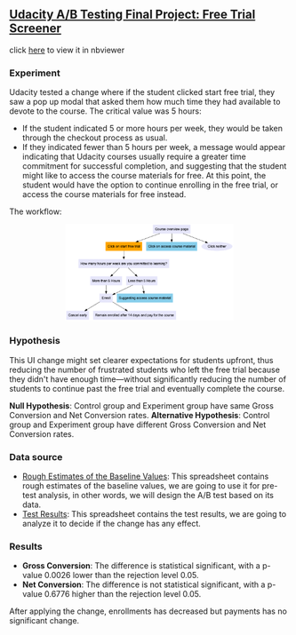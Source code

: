 ## [Udacity A/B Testing Final Project: Free Trial Screener](https://github.com/eeliuqin/data-analysis/blob/main/AB-Testing/Udacity-AB-Testing-Final-Project.ipynb) 
click [here](https://nbviewer.org/github/eeliuqin/data-analysis/blob/main/AB-Testing/Udacity-AB-Testing-Final-Project.ipynb) to view it in nbviewer

### Experiment

Udacity tested a change where if the student clicked start free trial, they saw a pop up modal that asked them how much time they had available to devote to the course. The critical value was 5 hours:

- If the student indicated 5 or more hours per week, they would be taken through the checkout process as usual.
- If they indicated fewer than 5 hours per week, a message would appear indicating that Udacity courses usually require a greater time commitment for successful completion, and suggesting that the student might like to access the course materials for free. At this point, the student would have the option to continue enrolling in the free trial, or access the course materials for free instead.

The workflow:

<div align="center"><img alt="Udacity Modal" src="images/Udacity-AB-Testing-User-Flow.png" width="60%"></div>

### Hypothesis 

This UI change might set clearer expectations for students upfront, thus reducing the number of frustrated students who left the free trial because they didn't have enough time—without significantly reducing the number of students to continue past the free trial and eventually complete the course.

**Null Hypothesis**: Control group and Experiment group have same Gross Conversion and Net Conversion rates.
**Alternative Hypothesis**: Control group and Experiment group have different Gross Conversion and Net Conversion rates.


### Data source
  - [Rough Estimates of the Baseline Values](https://docs.google.com/spreadsheets/d/1MYNUtC47Pg8hdoCjOXaHqF-thheGpUshrFA21BAJnNc/edit#gid=0): This spreadsheet contains rough estimates of the baseline values, we are going to use it for pre-test analysis, in other words, we will design the A/B test based on its data.
  - [Test Results](https://docs.google.com/spreadsheets/d/1Mu5u9GrybDdska-ljPXyBjTpdZIUev_6i7t4LRDfXM8/edit#gid=0): This spreadsheet contains the test results, we are going to analyze it to decide if the change has any effect.

### Results
- **Gross Conversion**: The difference is statistical significant, with a p-value 0.0026 lower than the rejection level 0.05.
- **Net Conversion**: The difference is not statistical significant, with a p-value 0.6776 higher than the rejection level 0.05.

After applying the change, enrollments has decreased but payments has no significant change.
